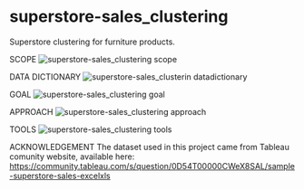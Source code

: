 # superstore-sales_clustering
Superstore clustering for furniture products.


SCOPE
![superstore-sales_clustering scope](https://github.com/domingosdeeulariadumba/superstore-sales_clustering/assets/110714056/b95a0479-44ad-47e3-945b-c0486e5b72f6)


DATA DICTIONARY
![superstore-sales_clusterin datadictionary](https://github.com/domingosdeeulariadumba/superstore-sales_clustering/assets/110714056/8a2f759a-627e-4ef1-a2fa-95484bc6e821)


GOAL
![superstore-sales_clustering goal](https://github.com/domingosdeeulariadumba/superstore-sales_clustering/assets/110714056/a9777428-a5ce-4593-a7df-b1773e33a8dd)

APPROACH
![superstore-sales_clustering approach](https://github.com/domingosdeeulariadumba/superstore-sales_clustering/assets/110714056/6e701ef1-1abf-40ff-aa41-d63c913afaee)



TOOLS
![superstore-sales_clustering tools](https://github.com/domingosdeeulariadumba/superstore-sales_clustering/assets/110714056/6fb44190-9b19-403a-a31b-30e87b13d400)


ACKNOWLEDGEMENT
The dataset used in this project came from Tableau comunity website, available here:
https://community.tableau.com/s/question/0D54T00000CWeX8SAL/sample-superstore-sales-excelxls
